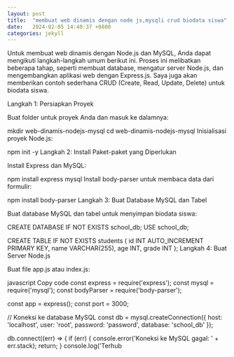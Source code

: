 ```yaml
---
layout: post
title:  "membuat web dinamis dengan node js,mysqli crud biodata siswa"
date:   2024-02-05 14:40:37 +0800
categories: jekyll 
---
```

Untuk membuat web dinamis dengan Node.js dan MySQL, Anda dapat mengikuti langkah-langkah umum berikut ini. Proses ini melibatkan beberapa tahap, seperti membuat database, mengatur server Node.js, dan mengembangkan aplikasi web dengan Express.js. Saya juga akan memberikan contoh sederhana CRUD (Create, Read, Update, Delete) untuk biodata siswa.

Langkah 1: Persiapkan Proyek

Buat folder untuk proyek Anda dan masuk ke dalamnya:


mkdir web-dinamis-nodejs-mysql
cd web-dinamis-nodejs-mysql
Inisialisasi proyek Node.js:


npm init -y
Langkah 2: Install Paket-paket yang Diperlukan

Install Express dan MySQL:


npm install express mysql
Install body-parser untuk membaca data dari formulir:


npm install body-parser
Langkah 3: Buat Database MySQL dan Tabel

Buat database MySQL dan tabel untuk menyimpan biodata siswa:


CREATE DATABASE IF NOT EXISTS school_db;
USE school_db;

CREATE TABLE IF NOT EXISTS students (
    id INT AUTO_INCREMENT PRIMARY KEY,
    name VARCHAR(255),
    age INT,
    grade INT
);
Langkah 4: Buat Server Node.js

Buat file app.js atau index.js:

javascript
Copy code
const express = require('express');
const mysql = require('mysql');
const bodyParser = require('body-parser');

const app = express();
const port = 3000;

// Koneksi ke database MySQL
const db = mysql.createConnection({
    host: 'localhost',
    user: 'root',
    password: 'password',
    database: 'school_db'
});

db.connect((err) => {
    if (err) {
        console.error('Koneksi ke MySQL gagal: ' + err.stack);
        return;
    }
    console.log('Terhub



